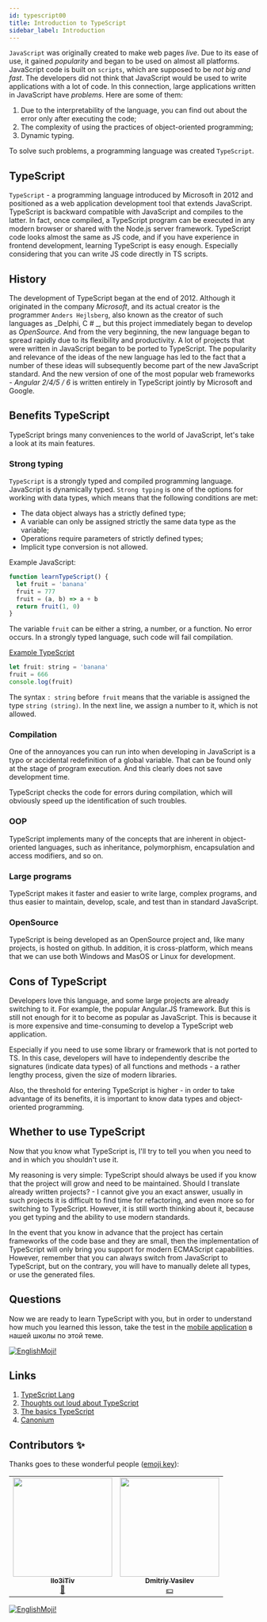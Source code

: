 ```yaml
---
id: typescript00
title: Introduction to TypeScript
sidebar_label: Introduction
---
```



`JavaScript` was originally created to make web pages _live_. Due to its ease of use, it gained _popularity_ and began to be used on almost all platforms. JavaScript code is built on `scripts`, which are supposed to be _not big and fast_. The developers did not think that JavaScript would be used to write applications with a lot of code. In this connection, large applications written in JavaScript have _problems_. Here are some of them:

1. Due to the interpretability of the language, you can find out about the error only after executing the code;
2. The complexity of using the practices of object-oriented programming;
3. Dynamic typing.

To solve such problems, a programming language was created `TypeScript`.

## TypeScript

`TypeScript` - a programming language introduced by Microsoft in 2012 and positioned as a web application development tool that extends JavaScript. TypeScript is backward compatible with JavaScript and compiles to the latter. In fact, once compiled, a TypeScript program can be executed in any modern browser or shared with the Node.js server framework. TypeScript code looks almost the same as JS code, and if you have experience in frontend development, learning TypeScript is easy enough. Especially considering that you can write JS code directly in TS scripts.

## History

The development of TypeScript began at the end of 2012. Although it originated in the company _Microsoft_, and its actual creator is the programmer `Anders Hejlsberg`, also known as the creator of such languages ​​as _Delphi, C # _, but this project immediately began to develop as _OpenSource_. And from the very beginning, the new language began to spread rapidly due to its flexibility and productivity. A lot of projects that were written in JavaScript began to be ported to TypeScript. The popularity and relevance of the ideas of the new language has led to the fact that a number of these ideas will subsequently become part of the new JavaScript standard. And the new version of one of the most popular web frameworks - _Angular 2/4/5 / 6_ is written entirely in TypeScript jointly by Microsoft and Google.

## Benefits TypeScript

TypeScript brings many conveniences to the world of JavaScript, let's take a look at its main features.

### Strong typing

`TypeScript` is a strongly typed and compiled programming language. JavaScript is dynamically typed. `Strong typing` is one of the options for working with data types, which means that the following conditions are met:

- The data object always has a strictly defined type;
- A variable can only be assigned strictly the same data type as the variable;
- Operations require parameters of strictly defined types;
- Implicit type conversion is not allowed.

Example JavaScript:

```jsx live
function learnTypeScript() {
  let fruit = 'banana'
  fruit = 777
  fruit = (a, b) => a + b
  return fruit(1, 0)
}
```

The variable `fruit` can be either a string, a number, or a function. No error occurs. In a strongly typed language, such code will fail compilation.

[Example TypeScript](https://www.typescriptlang.org/play?#code/DYUwLgBAZgTgrgSzALgM5hggdgcwgXggHIAjAQywrKICgJ7p4kCIA2dmgYwHstVvQAOmDccACliIwASiA)

```jsx
let fruit: string = 'banana'
fruit = 666
console.log(fruit)
```

The syntax `: string` before` fruit` means that the variable is assigned the type `string (string)`. In the next line, we assign a number to it, which is not allowed.

### Compilation

One of the annoyances you can run into when developing in JavaScript is a typo or accidental redefinition of a global variable. That can be found only at the stage of program execution. And this clearly does not save development time.

TypeScript checks the code for errors during compilation, which will obviously speed up the identification of such troubles.

### OOP

TypeScript implements many of the concepts that are inherent in object-oriented languages, such as inheritance, polymorphism, encapsulation and access modifiers, and so on.

### Large programs

TypeScript makes it faster and easier to write large, complex programs, and thus easier to maintain, develop, scale, and test than in standard JavaScript.

### OpenSource

TypeScript is being developed as an OpenSource project and, like many projects, is hosted on github. In addition, it is cross-platform, which means that we can use both Windows and MasOS or Linux for development.

## Cons of TypeScript

Developers love this language, and some large projects are already switching to it. For example, the popular Angular.JS framework. But this is still not enough for it to become as popular as JavaScript. This is because it is more expensive and time-consuming to develop a TypeScript web application.

Especially if you need to use some library or framework that is not ported to TS. In this case, developers will have to independently describe the signatures (indicate data types) of all functions and methods - a rather lengthy process, given the size of modern libraries.

Also, the threshold for entering TypeScript is higher - in order to take advantage of its benefits, it is important to know data types and object-oriented programming.

## Whether to use TypeScript

Now that you know what TypeScript is, I'll try to tell you when you need to and in which you shouldn't use it.

My reasoning is very simple: TypeScript should always be used if you know that the project will grow and need to be maintained. Should I translate already written projects? - I cannot give you an exact answer, usually in such projects it is difficult to find time for refactoring, and even more so for switching to TypeScript. However, it is still worth thinking about it, because you get typing and the ability to use modern standards.

In the event that you know in advance that the project has certain frameworks of the code base and they are small, then the implementation of TypeScript will only bring you support for modern ECMAScript capabilities. However, remember that you can always switch from JavaScript to TypeScript, but on the contrary, you will have to manually delete all types, or use the generated files.

## Questions

Now we are ready to learn TypeScript with you, but in order to understand how much you learned this lesson, take the test in the [mobile application](http://onelink.to/njhc95) в нашей школы по этой теме.

[![EnglishMoji!](/img/logo/englishmoji.png)](https://apps.apple.com/kz/app/englishmoji/id6450254885)

## Links

1. [TypeScript Lang](https://www.typescriptlang.org/)
2. [Thoughts out loud about TypeScript](https://habr.com/ru/post/272055/)
3. [The basics TypeScript](https://habr.com/ru/company/ruvds/blog/344502/)
4. [Сanonium](https://canonium.com/articles/typescript-introduction)

## Contributors ✨

Thanks goes to these wonderful people ([emoji key](https://allcontributors.org/docs/en/emoji-key)):

<table>
  <tr> 
    <td align="center"><a href="https://github.com/IIo3iTiv"><img src="https://avatars1.githubusercontent.com/u/72025062?v=4?s=200" width="200px;" alt=""/><br /><sub><b>IIo3iTiv</b></sub></a><br /><a href="https://github.com/gHashTag/react-native-village/commits?author=IIo3iTiv" title="Documentation">📖</a></td>
    <td align="center"><a href="https://fullstackserverless.github.io/"><img src="https://avatars0.githubusercontent.com/u/6774813?v=4?s=200" width="200px;" alt=""/><br /><sub><b>Dmitriy Vasilev</b></sub></a><br /><a href="#financial-gHashTag" title="Financial">💵</a></td>
  </tr>
</table>

[![EnglishMoji!](/img/logo/englishmoji.png)](https://apps.apple.com/kz/app/englishmoji/id6450254885)
